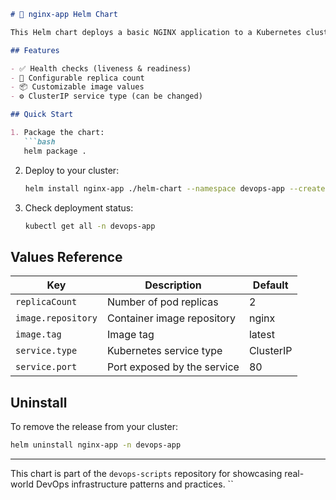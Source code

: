 ```markdown
# 🚀 nginx-app Helm Chart

This Helm chart deploys a basic NGINX application to a Kubernetes cluster with built-in readiness and liveness probes.

## Features

- ✅ Health checks (liveness & readiness)
- 🔁 Configurable replica count
- 📦 Customizable image values
- ⚙️ ClusterIP service type (can be changed)

## Quick Start

1. Package the chart:
   ```bash
   helm package .
   ```

2. Deploy to your cluster:
   ```bash
   helm install nginx-app ./helm-chart --namespace devops-app --create-namespace
   ```

3. Check deployment status:
   ```bash
   kubectl get all -n devops-app
   ```

## Values Reference

| Key                 | Description                     | Default        |
|---------------------|----------------------------------|----------------|
| `replicaCount`      | Number of pod replicas           | 2              |
| `image.repository`  | Container image repository       | nginx          |
| `image.tag`         | Image tag                        | latest         |
| `service.type`      | Kubernetes service type          | ClusterIP      |
| `service.port`      | Port exposed by the service      | 80             |

## Uninstall

To remove the release from your cluster:

```bash
helm uninstall nginx-app -n devops-app
```

---

This chart is part of the `devops-scripts` repository for showcasing real-world DevOps infrastructure patterns and practices.
``